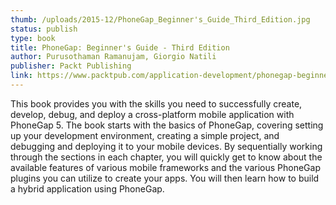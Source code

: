 ```yaml
---
thumb: /uploads/2015-12/PhoneGap_Beginner's_Guide_Third_Edition.jpg
status: publish
type: book
title: PhoneGap: Beginner's Guide - Third Edition
author: Purusothaman Ramanujam, Giorgio Natili
publisher: Packt Publishing
link: https://www.packtpub.com/application-development/phonegap-beginners-guide-third-edition
---
```

This book provides you with the skills you need to successfully create, develop, debug, and deploy a cross-platform mobile application with PhoneGap 5. The book starts with the basics of PhoneGap, covering setting up your development environment, creating a simple project, and debugging and deploying it to your mobile devices. By sequentially working through the sections in each chapter, you will quickly get to know about the available features of various mobile frameworks and the various PhoneGap plugins you can utilize to create your apps. You will then learn how to build a hybrid application using PhoneGap.
